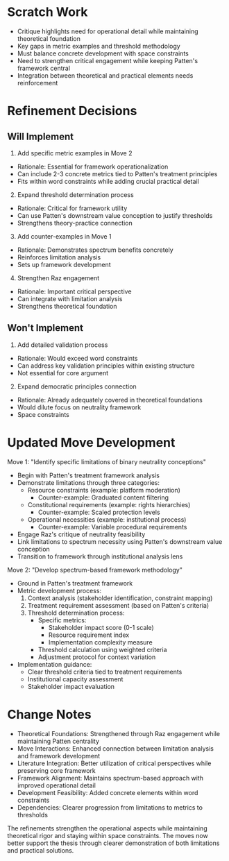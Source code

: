 # Scratch Work
- Critique highlights need for operational detail while maintaining theoretical foundation
- Key gaps in metric examples and threshold methodology
- Must balance concrete development with space constraints
- Need to strengthen critical engagement while keeping Patten's framework central
- Integration between theoretical and practical elements needs reinforcement

# Refinement Decisions

## Will Implement

1. Add specific metric examples in Move 2
- Rationale: Essential for framework operationalization
- Can include 2-3 concrete metrics tied to Patten's treatment principles
- Fits within word constraints while adding crucial practical detail

2. Expand threshold determination process
- Rationale: Critical for framework utility
- Can use Patten's downstream value conception to justify thresholds
- Strengthens theory-practice connection

3. Add counter-examples in Move 1
- Rationale: Demonstrates spectrum benefits concretely
- Reinforces limitation analysis
- Sets up framework development

4. Strengthen Raz engagement
- Rationale: Important critical perspective
- Can integrate with limitation analysis
- Strengthens theoretical foundation

## Won't Implement

1. Add detailed validation process
- Rationale: Would exceed word constraints
- Can address key validation principles within existing structure
- Not essential for core argument

2. Expand democratic principles connection
- Rationale: Already adequately covered in theoretical foundations
- Would dilute focus on neutrality framework
- Space constraints

# Updated Move Development

Move 1: "Identify specific limitations of binary neutrality conceptions"
- Begin with Patten's treatment framework analysis
- Demonstrate limitations through three categories:
  - Resource constraints (example: platform moderation)
    - Counter-example: Graduated content filtering
  - Constitutional requirements (example: rights hierarchies)
    - Counter-example: Scaled protection levels
  - Operational necessities (example: institutional process)
    - Counter-example: Variable procedural requirements
- Engage Raz's critique of neutrality feasibility
- Link limitations to spectrum necessity using Patten's downstream value conception
- Transition to framework through institutional analysis lens

Move 2: "Develop spectrum-based framework methodology"
- Ground in Patten's treatment framework
- Metric development process:
  1. Context analysis (stakeholder identification, constraint mapping)
  2. Treatment requirement assessment (based on Patten's criteria)
  3. Threshold determination process:
     - Specific metrics:
       - Stakeholder impact score (0-1 scale)
       - Resource requirement index
       - Implementation complexity measure
     - Threshold calculation using weighted criteria
     - Adjustment protocol for context variation
- Implementation guidance:
  - Clear threshold criteria tied to treatment requirements
  - Institutional capacity assessment
  - Stakeholder impact evaluation

# Change Notes
- Theoretical Foundations: Strengthened through Raz engagement while maintaining Patten centrality
- Move Interactions: Enhanced connection between limitation analysis and framework development
- Literature Integration: Better utilization of critical perspectives while preserving core framework
- Framework Alignment: Maintains spectrum-based approach with improved operational detail
- Development Feasibility: Added concrete elements within word constraints
- Dependencies: Clearer progression from limitations to metrics to thresholds

The refinements strengthen the operational aspects while maintaining theoretical rigor and staying within space constraints. The moves now better support the thesis through clearer demonstration of both limitations and practical solutions.